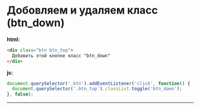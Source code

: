 # Добовляем и удаляем класс (btn_down)
**html:**
```html
<div class="btn btn_top">
  Добавить этой кнопке класс "btn_down"
</div>
```
**js:**
```js
document.querySelector('.btn').addEventListener('click', function() {
  document.querySelector('.btn_top').classList.toggle('btn_down');
}, false);
```
---
